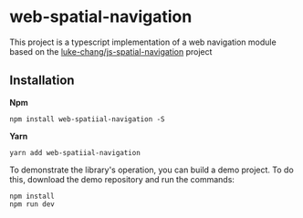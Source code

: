 ﻿# web-spatial-navigation

This project is a typescript implementation of a web navigation module based on the [luke-chang/js-spatial-navigation](https://github.com/luke-chang/js-spatial-navigation/tree/master) project

## Installation

<b>Npm</b>
```shell
npm install web-spatiial-navigation -S
```

<b>Yarn</b>
```shell
yarn add web-spatiial-navigation
```

To demonstrate the library's operation, you can build a demo project. To do this, download the demo repository and run the commands:
```shell
npm install
npm run dev
```